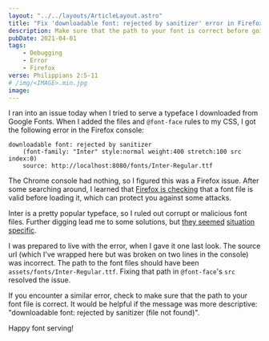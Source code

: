 ```yaml
---
layout: "../../layouts/ArticleLayout.astro"
title: "Fix 'downloadable font: rejected by sanitizer' error in Firefox"
description: Make sure that the path to your font is correct before going down the debugging rabbit hole.
pubDate: 2021-04-01
tags:
    - Debugging
    - Error
    - Firefox
verse: Philippians 2:5-11
# /img/<IMAGE>.min.jpg
image:
---
```


I ran into an issue today when I tried to serve a typeface I downloaded from Google Fonts. When I added the files and `@font-face` rules to my CSS, I got the following error in the Firefox console:

```
downloadable font: rejected by sanitizer
    (font-family: "Inter" style:normal weight:400 stretch:100 src index:0)
    source: http://localhost:8080/fonts/Inter-Regular.ttf
```

The Chrome console had nothing, so I figured this was a Firefox issue. After some searching around, I learned that [Firefox is checking](https://support.mozilla.org/en-US/questions/913498) that a font file is valid before loading it, which can protect you against some attacks.

Inter is a pretty popular typeface, so I ruled out corrupt or malicious font files. Further digging lead me to some solutions, but [they seemed](https://github.com/FortAwesome/Font-Awesome/issues/8078) [situation specific](https://stackoverflow.com/questions/57835543/how-to-fix-downloadable-font-rejected-by-sanitizer).

I was prepared to live with the error, when I gave it one last look. The source url (which I've wrapped here but was broken on two lines in the console) was incorrect. The path to the font files should have been `assets/fonts/Inter-Regular.ttf`. Fixing that path in `@font-face`'s `src` resolved the issue.

If you encounter a similar error, check to make sure that the path to your font file is correct. It would be helpful if the message was more descriptive: "downloadable font: rejected by sanitizer (file not found)".

Happy font serving!
